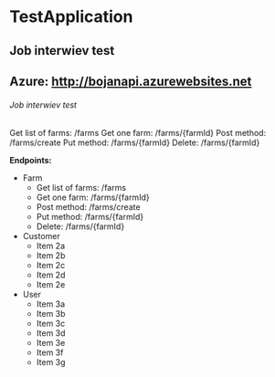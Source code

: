 # TestApplication
## Job interwiev test <h2> Azure: http://bojanapi.azurewebsites.net
###### Job interwiev test <h6>
 
 Get list of farms: /farms
		Get one farm: /farms/{farmId}
		Post method: /farms/create
		Put method: /farms/{farmId}
		Delete: /farms/{farmId}

 
 

**Endpoints:**
* Farm
  * Get list of farms: /farms
  * Get one farm: /farms/{farmId}
  * Post method: /farms/create
  * Put method: /farms/{farmId}
  * Delete: /farms/{farmId}
* Customer
  * Item 2a
  * Item 2b
  * Item 2c
  * Item 2d
  * Item 2e
* User
  * Item 3a
  * Item 3b
  * Item 3c
  * Item 3d
  * Item 3e
  * Item 3f
  * Item 3g
